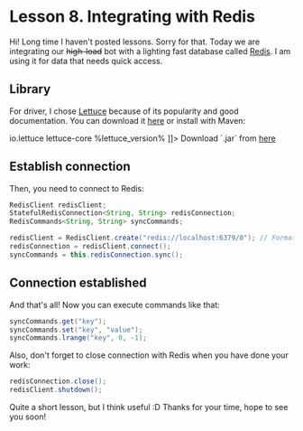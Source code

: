 # Lesson 8. Integrating with Redis

Hi! 
Long time I haven't posted lessons. 
Sorry for that. 
Today we are integrating our ~~high-load~~ bot with a lighting fast database called [Redis](https://redis.io). 
I am using it for data that needs quick access.

## Library

For driver, I chose [Lettuce](https://lettuce.io) because of its popularity and good documentation. You can download it [here](https://lettuce.io/core/release/download/) or install with Maven:

<tabs group="dependency">
    <tab title="Maven" group-key="Maven">
        <code-block lang="xml">
            <![CDATA[
              <dependency>
                <groupId>io.lettuce</groupId>
                <artifactId>lettuce-core</artifactId>
                <version>%lettuce_version%</version>
              </dependency>
            ]]>
        </code-block>
    </tab>
    <tab title="Gradle" group-key="Gradle">
        <code-block lang="gradle">
            <![CDATA[
                implementation 'io.lettuce:lettuce-core:%lettuce_version%'
            ]]>
        </code-block>
    </tab>
    <tab title="Manual Jar" group-key="Manual">
       Download `.jar` from <a href="https://github.com/lettuce-io/lettuce-core/releases/tag/%lettuce_version%">here</a>
    </tab>
</tabs>


## Establish connection

Then, you need to connect to Redis:

```java
RedisClient redisClient;
StatefulRedisConnection<String, String> redisConnection;
RedisCommands<String, String> syncCommands;

redisClient = RedisClient.create("redis://localhost:6379/0"); // Format: redis://ip:post/dbNumber
redisConnection = redisClient.connect();
syncCommands = this.redisConnection.sync();
```

## Connection established

And that's all! Now you can execute commands like that:

```java
syncCommands.get("key");
syncCommands.set("key", "value");
syncCommands.lrange("key", 0, -1);
```

Also, don't forget to close connection with Redis when you have done your work:

```java
redisConnection.close();
redisClient.shutdown();
```

Quite a short lesson, but I think useful :D Thanks for your time, hope to see you soon!

